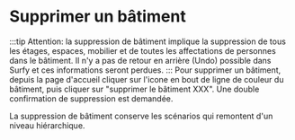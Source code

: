  # Supprimer un bâtiment

:::tip Attention: 
la suppression de bâtiment implique la suppression de tous les étages, espaces, mobilier et de toutes les affectations de personnes dans le bâtiment. Il n'y a pas de retour en arrière (Undo) possible dans Surfy et ces informations seront perdues.
:::
Pour supprimer un bâtiment, depuis la page d'accueil cliquer sur l'icone en bout de ligne de couleur du bâtiment, puis cliquer sur "supprimer le bâtiment XXX". Une double confirmation de suppression est demandée.

La suppression de bâtiment conserve les scénarios qui remontent d'un niveau hiérarchique.